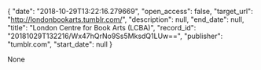 {
  "date": "2018-10-29T13:22:16.279669", 
  "open_access": false, 
  "target_url": "http://londonbookarts.tumblr.com/", 
  "description": null, 
  "end_date": null, 
  "title": "London Centre for Book Arts (LCBA)", 
  "record_id": "20181029T132216/Wx47hQrNo9Ss5MksdQ1LUw==", 
  "publisher": "tumblr.com", 
  "start_date": null
}

None